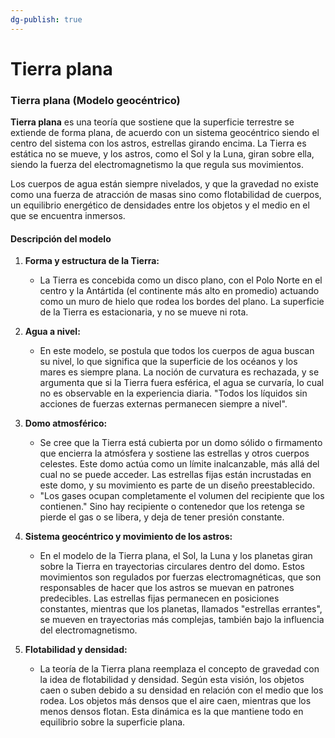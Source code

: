 ```yaml
---
dg-publish: true
---
```

# Tierra plana

### Tierra plana (Modelo geocéntrico)

**Tierra plana** es una teoría que sostiene que la superficie terrestre se extiende de forma plana, de acuerdo con un sistema geocéntrico siendo el centro del sistema con los astros, estrellas girando encima. La Tierra es estática no se mueve, y los astros, como el Sol y la Luna, giran sobre ella, siendo la fuerza del electromagnetismo la que regula sus movimientos. 

Los cuerpos de agua están siempre nivelados, y que la gravedad no existe como una fuerza de atracción de masas sino como flotabilidad de cuerpos, un equilibrio energético de densidades entre los objetos y el medio en el que se encuentra inmersos.

#### Descripción del modelo

1. **Forma y estructura de la Tierra:**
   - La Tierra es concebida como un disco plano, con el Polo Norte en el centro y la Antártida (el continente más alto en promedio) actuando como un muro de hielo que rodea los bordes del plano. La superficie de la Tierra es estacionaria, y no se mueve ni rota.

2. **Agua a nivel:**
   - En este modelo, se postula que todos los cuerpos de agua buscan su nivel, lo que significa que la superficie de los océanos y los mares es siempre plana. La noción de curvatura es rechazada, y se argumenta que si la Tierra fuera esférica, el agua se curvaría, lo cual no es observable en la experiencia diaria. "Todos los líquidos sin acciones de fuerzas externas permanecen siempre a nivel".

3. **Domo atmosférico:**
   - Se cree que la Tierra está cubierta por un domo sólido o firmamento que encierra la atmósfera y sostiene las estrellas y otros cuerpos celestes. Este domo actúa como un límite inalcanzable, más allá del cual no se puede acceder. Las estrellas fijas están incrustadas en este domo, y su movimiento es parte de un diseño preestablecido. 
   - "Los gases ocupan completamente el volumen del recipiente que los contienen." Sino hay recipiente o contenedor que los retenga se pierde el gas o se libera, y deja de tener presión constante.

4. **Sistema geocéntrico y movimiento de los astros:**
   - En el modelo de la Tierra plana, el Sol, la Luna y los planetas giran sobre la Tierra en trayectorias circulares dentro del domo. Estos movimientos son regulados por fuerzas electromagnéticas, que son responsables de hacer que los astros se muevan en patrones predecibles. Las estrellas fijas permanecen en posiciones constantes, mientras que los planetas, llamados "estrellas errantes", se mueven en trayectorias más complejas, también bajo la influencia del electromagnetismo.

5. **Flotabilidad y densidad:**
   - La teoría de la Tierra plana reemplaza el concepto de gravedad con la idea de flotabilidad y densidad. Según esta visión, los objetos caen o suben debido a su densidad en relación con el medio que los rodea. Los objetos más densos que el aire caen, mientras que los menos densos flotan. Esta dinámica es la que mantiene todo en equilibrio sobre la superficie plana.
